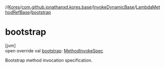 //[Kores](../../../../index.md)/[com.github.jonathanxd.kores.base](../../index.md)/[InvokeDynamicBase](../index.md)/[LambdaMethodRefBase](index.md)/[bootstrap](bootstrap.md)

# bootstrap

[jvm]\
open override val [bootstrap](bootstrap.md): [MethodInvokeSpec](../../../com.github.jonathanxd.kores.common/-method-invoke-spec/index.md)

Bootstrap method invocation specification.
